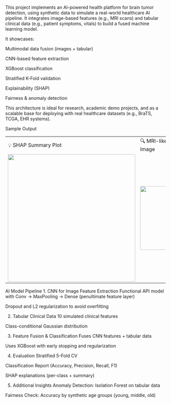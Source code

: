 This project implements an AI-powered health platform for brain tumor detection, using synthetic data to simulate a real-world healthcare AI pipeline. It integrates image-based features (e.g., MRI scans) and tabular clinical data (e.g., patient symptoms, vitals) to build a fused machine learning model.

It showcases:

Multimodal data fusion (images + tabular)

CNN-based feature extraction

XGBoost classification

Stratified K-Fold validation

Explainability (SHAP)

Fairness & anomaly detection

This architecture is ideal for research, academic demo projects, and as a scalable base for deploying with real healthcare datasets (e.g., BraTS, TCGA, EHR systems).

Sample Output
<table> <tr> <td>💡 SHAP Summary Plot</td> <td>🔍 MRI-like Synthetic Image</td> </tr> <tr> <td><img src="https://raw.githubusercontent.com/yourusername/yourrepo/main/assets/shap_summary.png" width="400"/></td> <td><img src="https://raw.githubusercontent.com/yourusername/yourrepo/main/assets/sample_mri.png" width="200"/></td> </tr> </table>
AI Model Pipeline
1. CNN for Image Feature Extraction
Functional API model with Conv → MaxPooling → Dense (penultimate feature layer)

Dropout and L2 regularization to avoid overfitting

2. Tabular Clinical Data
10 simulated clinical features

Class-conditional Gaussian distribution

3. Feature Fusion & Classification
Fuses CNN features + tabular data

Uses XGBoost with early stopping and regularization

4. Evaluation
Stratified 5-Fold CV

Classification Report (Accuracy, Precision, Recall, F1)

SHAP explanations (per-class + summary)

5. Additional Insights
Anomaly Detection: Isolation Forest on tabular data

Fairness Check: Accuracy by synthetic age groups (young, middle, old)

